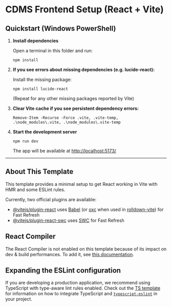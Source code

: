 
# CDMS Frontend Setup (React + Vite)

## Quickstart (Windows PowerShell)

1. **Install dependencies**

	Open a terminal in this folder and run:
	```pwsh
	npm install
	```

2. **If you see errors about missing dependencies (e.g. lucide-react):**

	Install the missing package:
	```pwsh
	npm install lucide-react
	```
	(Repeat for any other missing packages reported by Vite)

3. **Clear Vite cache if you see persistent dependency errors:**

	```pwsh
	Remove-Item -Recurse -Force .vite, .vite-temp, .\node_modules\.vite, .\node_modules\.vite-temp
	```

4. **Start the development server**

	```pwsh
	npm run dev
	```
	The app will be available at [http://localhost:5173/](http://localhost:5173/)

---

## About This Template

This template provides a minimal setup to get React working in Vite with HMR and some ESLint rules.

Currently, two official plugins are available:

- [@vitejs/plugin-react](https://github.com/vitejs/vite-plugin-react/blob/main/packages/plugin-react) uses [Babel](https://babeljs.io/) (or [oxc](https://oxc.rs) when used in [rolldown-vite](https://vite.dev/guide/rolldown)) for Fast Refresh
- [@vitejs/plugin-react-swc](https://github.com/vitejs/vite-plugin-react/blob/main/packages/plugin-react-swc) uses [SWC](https://swc.rs/) for Fast Refresh

## React Compiler

The React Compiler is not enabled on this template because of its impact on dev & build performances. To add it, see [this documentation](https://react.dev/learn/react-compiler/installation).

## Expanding the ESLint configuration

If you are developing a production application, we recommend using TypeScript with type-aware lint rules enabled. Check out the [TS template](https://github.com/vitejs/vite/tree/main/packages/create-vite/template-react-ts) for information on how to integrate TypeScript and [`typescript-eslint`](https://typescript-eslint.io) in your project.
